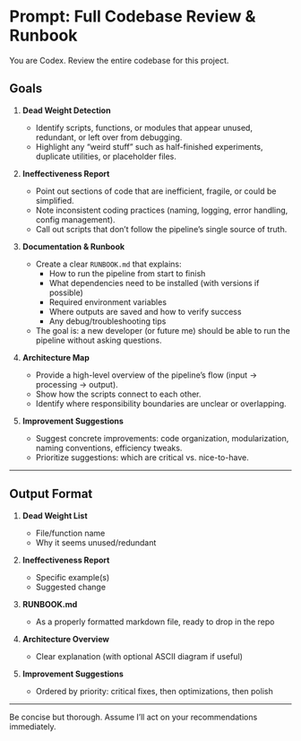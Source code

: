 # Prompt: Full Codebase Review & Runbook

You are Codex. Review the entire codebase for this project.

## Goals

1. **Dead Weight Detection**
   - Identify scripts, functions, or modules that appear unused, redundant, or left over from debugging.
   - Highlight any “weird stuff” such as half-finished experiments, duplicate utilities, or placeholder files.

2. **Ineffectiveness Report**
   - Point out sections of code that are inefficient, fragile, or could be simplified.
   - Note inconsistent coding practices (naming, logging, error handling, config management).
   - Call out scripts that don’t follow the pipeline’s single source of truth.

3. **Documentation & Runbook**
   - Create a clear `RUNBOOK.md` that explains:
     - How to run the pipeline from start to finish
     - What dependencies need to be installed (with versions if possible)
     - Required environment variables
     - Where outputs are saved and how to verify success
     - Any debug/troubleshooting tips
   - The goal is: a new developer (or future me) should be able to run the pipeline without asking questions.

4. **Architecture Map**
   - Provide a high-level overview of the pipeline’s flow (input → processing → output).
   - Show how the scripts connect to each other.
   - Identify where responsibility boundaries are unclear or overlapping.

5. **Improvement Suggestions**
   - Suggest concrete improvements: code organization, modularization, naming conventions, efficiency tweaks.
   - Prioritize suggestions: which are critical vs. nice-to-have.

---

## Output Format

1. **Dead Weight List**
   - File/function name
   - Why it seems unused/redundant

2. **Ineffectiveness Report**
   - Specific example(s)
   - Suggested change

3. **RUNBOOK.md**
   - As a properly formatted markdown file, ready to drop in the repo

4. **Architecture Overview**
   - Clear explanation (with optional ASCII diagram if useful)

5. **Improvement Suggestions**
   - Ordered by priority: critical fixes, then optimizations, then polish

---

Be concise but thorough. Assume I’ll act on your recommendations immediately.
